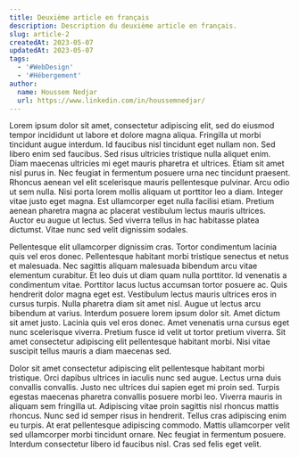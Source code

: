 ```yaml
---
title: Deuxième article en français
description: Description du deuxième article en français.
slug: article-2
createdAt: 2023-05-07
updatedAt: 2023-05-07
tags:
  - '#WebDesign'
  - '#Hébergement'
author:
  name: Houssem Nedjar
  url: https://www.linkedin.com/in/houssemnedjar/
---
```


Lorem ipsum dolor sit amet, consectetur adipiscing elit, sed do eiusmod tempor incididunt ut labore et dolore magna aliqua. Fringilla ut morbi tincidunt augue interdum. Id faucibus nisl tincidunt eget nullam non. Sed libero enim sed faucibus. Sed risus ultricies tristique nulla aliquet enim. Diam maecenas ultricies mi eget mauris pharetra et ultrices. Etiam sit amet nisl purus in. Nec feugiat in fermentum posuere urna nec tincidunt praesent. Rhoncus aenean vel elit scelerisque mauris pellentesque pulvinar. Arcu odio ut sem nulla. Nisi porta lorem mollis aliquam ut porttitor leo a diam. Integer vitae justo eget magna. Est ullamcorper eget nulla facilisi etiam. Pretium aenean pharetra magna ac placerat vestibulum lectus mauris ultrices. Auctor eu augue ut lectus. Sed viverra tellus in hac habitasse platea dictumst. Vitae nunc sed velit dignissim sodales.

Pellentesque elit ullamcorper dignissim cras. Tortor condimentum lacinia quis vel eros donec. Pellentesque habitant morbi tristique senectus et netus et malesuada. Nec sagittis aliquam malesuada bibendum arcu vitae elementum curabitur. Et leo duis ut diam quam nulla porttitor. Id venenatis a condimentum vitae. Porttitor lacus luctus accumsan tortor posuere ac. Quis hendrerit dolor magna eget est. Vestibulum lectus mauris ultrices eros in cursus turpis. Nulla pharetra diam sit amet nisl. Augue ut lectus arcu bibendum at varius. Interdum posuere lorem ipsum dolor sit. Amet dictum sit amet justo. Lacinia quis vel eros donec. Amet venenatis urna cursus eget nunc scelerisque viverra. Pretium fusce id velit ut tortor pretium viverra. Sit amet consectetur adipiscing elit pellentesque habitant morbi. Nisi vitae suscipit tellus mauris a diam maecenas sed.

Dolor sit amet consectetur adipiscing elit pellentesque habitant morbi tristique. Orci dapibus ultrices in iaculis nunc sed augue. Lectus urna duis convallis convallis. Justo nec ultrices dui sapien eget mi proin sed. Turpis egestas maecenas pharetra convallis posuere morbi leo. Viverra mauris in aliquam sem fringilla ut. Adipiscing vitae proin sagittis nisl rhoncus mattis rhoncus. Nunc sed id semper risus in hendrerit. Tellus cras adipiscing enim eu turpis. At erat pellentesque adipiscing commodo. Mattis ullamcorper velit sed ullamcorper morbi tincidunt ornare. Nec feugiat in fermentum posuere. Interdum consectetur libero id faucibus nisl. Cras sed felis eget velit.